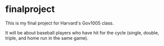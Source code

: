 # finalproject
This is my final project for Harvard's Gov1005 class.

It will be about baseball players who have hit for the cycle (single, double, triple, and home run in the same game).
